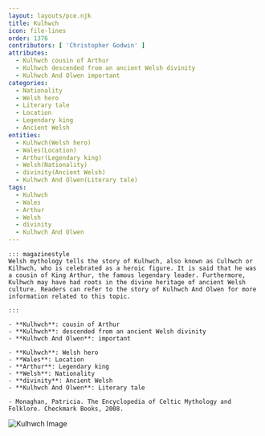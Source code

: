 ```yaml
---
layout: layouts/pce.njk
title: Kulhwch
icon: file-lines
order: 1376
contributors: [ 'Christopher Godwin' ]
attributes:
  - Kulhwch cousin of Arthur
  - Kulhwch descended from an ancient Welsh divinity
  - Kulhwch And Olwen important
categories:
  - Nationality
  - Welsh hero
  - Literary tale
  - Location
  - Legendary king
  - Ancient Welsh
entities:
  - Kulhwch(Welsh hero)
  - Wales(Location)
  - Arthur(Legendary king)
  - Welsh(Nationality)
  - divinity(Ancient Welsh)
  - Kulhwch And Olwen(Literary tale)
tags:
  - Kulhwch
  - Wales
  - Arthur
  - Welsh
  - divinity
  - Kulhwch And Olwen
---
```

``` tab [group1:Info]
::: magazinestyle
Welsh mythology tells the story of Kulhwch, also known as Culhwch or Kilhwch, who is celebrated as a heroic figure. It is said that he was a cousin of King Arthur, the famous legendary leader. Furthermore, Kulhwch may have had roots in the divine heritage of ancient Welsh culture. Readers can refer to the story of Kulhwch And Olwen for more information related to this topic.

:::
```
``` tab [group1:Attributes]
- **Kulhwch**: cousin of Arthur
- **Kulhwch**: descended from an ancient Welsh divinity
- **Kulhwch And Olwen**: important
```
``` tab [group1:Entities]
- **Kulhwch**: Welsh hero
- **Wales**: Location
- **Arthur**: Legendary king
- **Welsh**: Nationality
- **divinity**: Ancient Welsh
- **Kulhwch And Olwen**: Literary tale
```
``` tab [group1:Sources]
- Monaghan, Patricia. The Encyclopedia of Celtic Mythology and Folklore. Checkmark Books, 2008.
```
![Kulhwch Image]([None])

